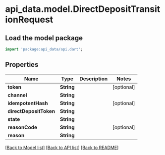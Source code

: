 # api_data.model.DirectDepositTransitionRequest

## Load the model package
```dart
import 'package:api_data/api.dart';
```

## Properties
Name | Type | Description | Notes
------------ | ------------- | ------------- | -------------
**token** | **String** |  | [optional] 
**channel** | **String** |  | 
**idempotentHash** | **String** |  | [optional] 
**directDepositToken** | **String** |  | 
**state** | **String** |  | 
**reasonCode** | **String** |  | [optional] 
**reason** | **String** |  | 

[[Back to Model list]](../README.md#documentation-for-models) [[Back to API list]](../README.md#documentation-for-api-endpoints) [[Back to README]](../README.md)


